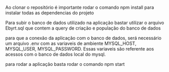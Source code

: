 Ao clonar o repositório é importante rodar o comando npm install para instalar todas as dependencias do projeto

Para subir o banco de dados utilizado na aplicação bastar utilizar o arquivo Ebyrt.sql que contem a query de criação e população do banco de dados

para que a conexão da aplicação com o banco de dados, será necessário um arquivo .env com as variaveis de ambiente MYSQL_HOST, MYSQL_USER, MYSQL_PASSWORD. Essas variaveis são referente aos acessos com o banco de dados local do mysql.

para rodar a aplicação basta rodar o comando npm start
